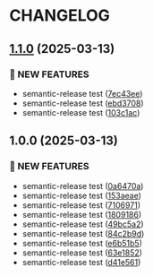 # CHANGELOG

## [1.1.0](https://github.com/100-hours-a-week/8-team-kar98-luckeat-be/compare/v1.0.0...v1.1.0) (2025-03-13)

### 🚀 NEW FEATURES

* semantic-release test ([7ec43ee](https://github.com/100-hours-a-week/8-team-kar98-luckeat-be/commit/7ec43eeb646bbdc7b3f4defdfc981ebf1a6bd53a))
* semantic-release test ([ebd3708](https://github.com/100-hours-a-week/8-team-kar98-luckeat-be/commit/ebd3708f53b633b073addaf0546293a796d396ba))
* semantic-release test ([103c1ac](https://github.com/100-hours-a-week/8-team-kar98-luckeat-be/commit/103c1ac0a4e3cd6a267a8a14048f63c09c1abe29))

## 1.0.0 (2025-03-13)

### 🚀 NEW FEATURES

* semantic-release
  test ([0a6470a](https://github.com/100-hours-a-week/8-team-kar98-luckeat-be/commit/0a6470a0ce25401fd061ac0db738acb3b742f2e8))
* semantic-release
  test ([153aeae](https://github.com/100-hours-a-week/8-team-kar98-luckeat-be/commit/153aeaefbee1c23fba155689404c9dc644129ba5))
* semantic-release
  test ([7106971](https://github.com/100-hours-a-week/8-team-kar98-luckeat-be/commit/7106971db6dfb2be5fd68912d8d7e8e08d990ca2))
* semantic-release
  test ([1809186](https://github.com/100-hours-a-week/8-team-kar98-luckeat-be/commit/18091869e2fa6af17e0c9a32b802562dc9d7faa5))
* semantic-release
  test ([49bc5a2](https://github.com/100-hours-a-week/8-team-kar98-luckeat-be/commit/49bc5a29e8e2dc26be54cf87fe5b81fc74416c61))
* semantic-release
  test ([84c2b9d](https://github.com/100-hours-a-week/8-team-kar98-luckeat-be/commit/84c2b9da05b7d2e3f75b7efb67c30966b0d2201b))
* semantic-release
  test ([e6b51b5](https://github.com/100-hours-a-week/8-team-kar98-luckeat-be/commit/e6b51b5033ae7f004fc73905d99f336495816162))
* semantic-release
  test ([63e1852](https://github.com/100-hours-a-week/8-team-kar98-luckeat-be/commit/63e18522cf2aea0927d29242a50e1f0cc6181111))
* semantic-release
  test ([d41e561](https://github.com/100-hours-a-week/8-team-kar98-luckeat-be/commit/d41e561e954db80967eb9539ff505f06bae841de))
